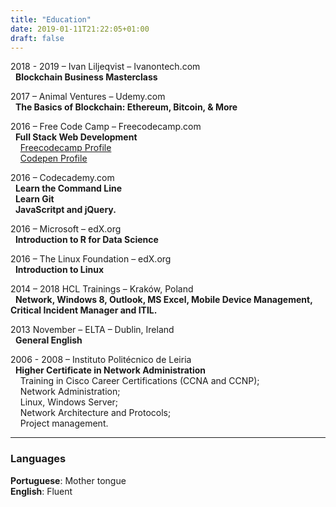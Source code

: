 ```yaml
---
title: "Education"
date: 2019-01-11T21:22:05+01:00
draft: false
---
```

2018 - 2019 – Ivan Liljeqvist – Ivanontech.com  
 &nbsp;&nbsp;**Blockchain Business Masterclass**

2017 – Animal Ventures – Udemy.com  
 &nbsp;&nbsp;**The Basics of Blockchain: Ethereum, Bitcoin, & More**

2016 – Free Code Camp – Freecodecamp.com  
 &nbsp;&nbsp;**Full Stack Web Development**  
 &nbsp;&nbsp;&nbsp;&nbsp;[Freecodecamp Profile](https://www.freecodecamp.org/carlosmcoelho)  
 &nbsp;&nbsp;&nbsp;&nbsp;[Codepen Profile](https://codepen.io/carlosmcoelho/)

2016 – Codecademy.com  
 &nbsp;&nbsp;**Learn the Command Line**  
 &nbsp;&nbsp;**Learn Git**  
 &nbsp;&nbsp;**JavaScritpt and jQuery.**

2016 – Microsoft – edX.org  
 &nbsp;&nbsp;**Introduction to R for Data Science**

2016 – The Linux Foundation – edX.org  
 &nbsp;&nbsp;**Introduction to Linux**

2014 – 2018	HCL Trainings – Kraków, Poland  
 &nbsp;&nbsp;**Network, Windows 8, Outlook, MS Excel, Mobile Device Management, Critical Incident Manager and ITIL.**

2013 November – ELTA – Dublin, Ireland  
 &nbsp;&nbsp;**General English**

2006 - 2008 – Instituto Politécnico de Leiria  
 &nbsp;&nbsp;**Higher Certificate in Network Administration**  
 &nbsp;&nbsp;&nbsp;&nbsp;Training in Cisco Career Certifications (CCNA and CCNP);  
 &nbsp;&nbsp;&nbsp;&nbsp;Network Administration;  
 &nbsp;&nbsp;&nbsp;&nbsp;Linux, Windows Server;  
 &nbsp;&nbsp;&nbsp;&nbsp;Network Architecture and Protocols;  
 &nbsp;&nbsp;&nbsp;&nbsp;Project management.  
___
### Languages  
**Portuguese**: Mother tongue  
**English**: Fluent
